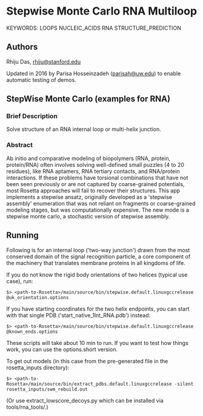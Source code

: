 # Stepwise Monte Carlo RNA Multiloop

KEYWORDS: LOOPS NUCLEIC_ACIDS RNA STRUCTURE_PREDICTION

## Authors
Rhiju Das, rhiju@stanford.edu

Updated in 2016 by Parisa Hosseinzadeh (parisah@uw.edu) to enable automatic testing of demos.

## StepWise Monte Carlo (examples for RNA)

### Brief Description

Solve structure of an RNA internal loop or multi-helix junction.

### Abstract

Ab initio and comparative modeling of biopolymers (RNA, protein, protein/RNA) often involves solving well-defined small puzzles (4 to 20 residues), like RNA aptamers, RNA tertiary contacts, and RNA/protein interactions. If these problems have torsional combinations that have not been seen previously or are not captured by coarse-grained potentials, most Rosetta approaches will fail to recover their structures.  This app implements a stepwise ansatz, originally developed as a 'stepwise assembly' enumeration that was not reliant on fragments or coarse-grained modeling stages, but was computationally expensive. The new mode is a stepwise monte carlo, a stochastic version of stepwise assembly. 


## Running

Following is for an internal loop ('two-way junction') drawn from the most conserved domain of the signal recognition particle, a core component of the machinery that translates membrane proteins in all kingdoms of life.

If you do not know the rigid body orientations of two helices (typical use case), run:

```
$> <path-to-Rosetta>/main/source/bin/stepwise.default.linuxgccrelease @uk_orientation.options
```

If you have starting coordinates for the two helix endpoints, you can start with that single PDB ('start_native_1lnt_RNA.pdb') instead:

```
$> <path-to-Rosetta>/main/source/bin/stepwise.default.linuxgccrelease @known_ends.options 
```
These scripts will take about 10 min to run. If you want to test how things work, you can use the options.short version. 

To get out models (in this case from the pre-generated file in the rosetta_inputs directory):

```
$> <path-to-Rosetta>/main/source/bin/extract_pdbs.default.linuxgccrelease -silent rosetta_inputs/swm_rebuild.out 
```

(Or use extract_lowscore_decoys.py which can be installed via tools/rna_tools/.)

